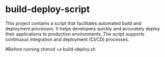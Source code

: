 # build-deploy-script
This project contains a script that facilitates automated build and deployment processes. It helps developers quickly and accurately deploy their applications to production environments. The script supports continuous integration and deployment (CI/CD) processes.

#Before running
chmod +x build-deploy.sh